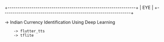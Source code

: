 +----------------------------------------------------------------+
|                                      EYE                       |
+----------------------------------------------------------------+


-> Indian Currency Identification Using Deep Learning


        -> flutter_tts
        -> tflite